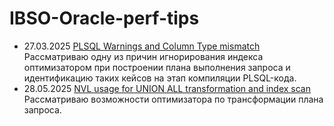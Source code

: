 # IBSO-Oracle-perf-tips

- 27.03.2025 [PLSQL Warnings and Column Type mismatch](Docs%2FPLSqlWarning.md)  
Рассматриваю одну из причин игнорирования индекса оптимизатором при построении плана выполнения запроса и идентификацию таких кейсов на этап компиляции PLSQL-кода.
- 28.05.2025 [NVL usage for UNION ALL transformation and index scan](Docs%2FNVLUsage.md)  
Рассматриваю возможности оптимизатора по трансформации плана запроса.